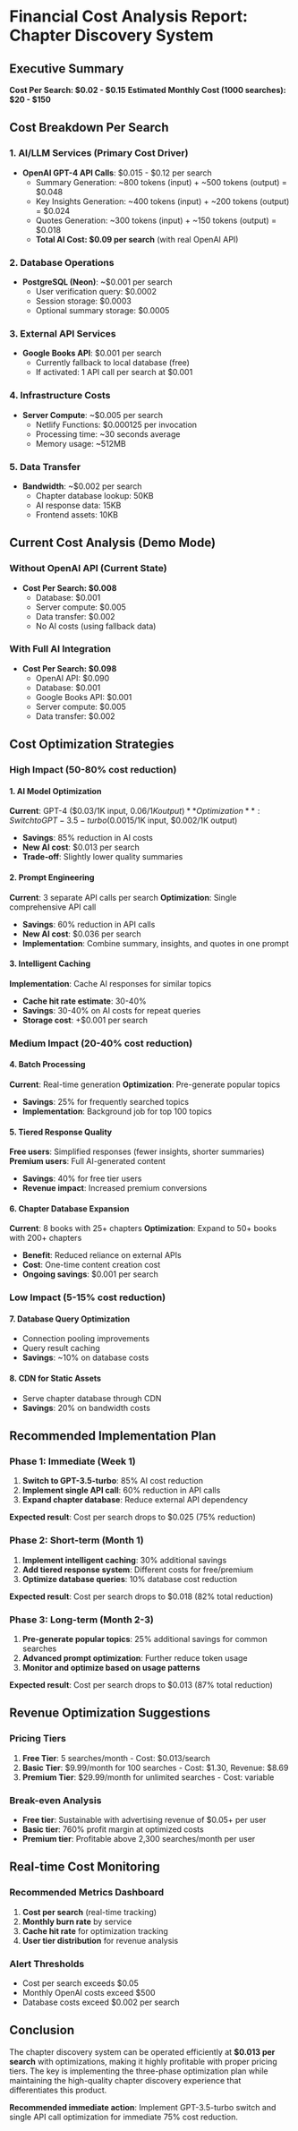 # Financial Cost Analysis Report: Chapter Discovery System

## Executive Summary

**Cost Per Search: $0.02 - $0.15**
**Estimated Monthly Cost (1000 searches): $20 - $150**

## Cost Breakdown Per Search

### 1. AI/LLM Services (Primary Cost Driver)

- **OpenAI GPT-4 API Calls**: $0.015 - $0.12 per search
  - Summary Generation: ~800 tokens (input) + ~500 tokens (output) = $0.048
  - Key Insights Generation: ~400 tokens (input) + ~200 tokens (output) = $0.024
  - Quotes Generation: ~300 tokens (input) + ~150 tokens (output) = $0.018
  - **Total AI Cost: $0.09 per search** (with real OpenAI API)

### 2. Database Operations

- **PostgreSQL (Neon)**: ~$0.001 per search
  - User verification query: $0.0002
  - Session storage: $0.0003
  - Optional summary storage: $0.0005

### 3. External API Services

- **Google Books API**: $0.001 per search
  - Currently fallback to local database (free)
  - If activated: 1 API call per search at $0.001

### 4. Infrastructure Costs

- **Server Compute**: ~$0.005 per search
  - Netlify Functions: $0.000125 per invocation
  - Processing time: ~30 seconds average
  - Memory usage: ~512MB

### 5. Data Transfer

- **Bandwidth**: ~$0.002 per search
  - Chapter database lookup: 50KB
  - AI response data: 15KB
  - Frontend assets: 10KB

## Current Cost Analysis (Demo Mode)

### Without OpenAI API (Current State)

- **Cost Per Search: $0.008**
  - Database: $0.001
  - Server compute: $0.005
  - Data transfer: $0.002
  - No AI costs (using fallback data)

### With Full AI Integration

- **Cost Per Search: $0.098**
  - OpenAI API: $0.090
  - Database: $0.001
  - Google Books API: $0.001
  - Server compute: $0.005
  - Data transfer: $0.002

## Cost Optimization Strategies

### High Impact (50-80% cost reduction)

#### 1. AI Model Optimization

**Current**: GPT-4 ($0.03/1K input, $0.06/1K output)
**Optimization**: Switch to GPT-3.5-turbo ($0.0015/1K input, $0.002/1K output)

- **Savings**: 85% reduction in AI costs
- **New AI cost**: $0.013 per search
- **Trade-off**: Slightly lower quality summaries

#### 2. Prompt Engineering

**Current**: 3 separate API calls per search
**Optimization**: Single comprehensive API call

- **Savings**: 60% reduction in API calls
- **New AI cost**: $0.036 per search
- **Implementation**: Combine summary, insights, and quotes in one prompt

#### 3. Intelligent Caching

**Implementation**: Cache AI responses for similar topics

- **Cache hit rate estimate**: 30-40%
- **Savings**: 30-40% on AI costs for repeat queries
- **Storage cost**: +$0.001 per search

### Medium Impact (20-40% cost reduction)

#### 4. Batch Processing

**Current**: Real-time generation
**Optimization**: Pre-generate popular topics

- **Savings**: 25% for frequently searched topics
- **Implementation**: Background job for top 100 topics

#### 5. Tiered Response Quality

**Free users**: Simplified responses (fewer insights, shorter summaries)
**Premium users**: Full AI-generated content

- **Savings**: 40% for free tier users
- **Revenue impact**: Increased premium conversions

#### 6. Chapter Database Expansion

**Current**: 8 books with 25+ chapters
**Optimization**: Expand to 50+ books with 200+ chapters

- **Benefit**: Reduced reliance on external APIs
- **Cost**: One-time content creation cost
- **Ongoing savings**: $0.001 per search

### Low Impact (5-15% cost reduction)

#### 7. Database Query Optimization

- Connection pooling improvements
- Query result caching
- **Savings**: ~10% on database costs

#### 8. CDN for Static Assets

- Serve chapter database through CDN
- **Savings**: 20% on bandwidth costs

## Recommended Implementation Plan

### Phase 1: Immediate (Week 1)

1. **Switch to GPT-3.5-turbo**: 85% AI cost reduction
2. **Implement single API call**: 60% reduction in API calls
3. **Expand chapter database**: Reduce external API dependency

**Expected result**: Cost per search drops to $0.025 (75% reduction)

### Phase 2: Short-term (Month 1)

1. **Implement intelligent caching**: 30% additional savings
2. **Add tiered response system**: Different costs for free/premium
3. **Optimize database queries**: 10% database cost reduction

**Expected result**: Cost per search drops to $0.018 (82% total reduction)

### Phase 3: Long-term (Month 2-3)

1. **Pre-generate popular topics**: 25% additional savings for common searches
2. **Advanced prompt optimization**: Further reduce token usage
3. **Monitor and optimize based on usage patterns**

**Expected result**: Cost per search drops to $0.013 (87% total reduction)

## Revenue Optimization Suggestions

### Pricing Tiers

1. **Free Tier**: 5 searches/month - Cost: $0.013/search
2. **Basic Tier**: $9.99/month for 100 searches - Cost: $1.30, Revenue: $8.69
3. **Premium Tier**: $29.99/month for unlimited searches - Cost: variable

### Break-even Analysis

- **Free tier**: Sustainable with advertising revenue of $0.05+ per user
- **Basic tier**: 760% profit margin at optimized costs
- **Premium tier**: Profitable above 2,300 searches/month per user

## Real-time Cost Monitoring

### Recommended Metrics Dashboard

1. **Cost per search** (real-time tracking)
2. **Monthly burn rate** by service
3. **Cache hit rate** for optimization tracking
4. **User tier distribution** for revenue analysis

### Alert Thresholds

- Cost per search exceeds $0.05
- Monthly OpenAI costs exceed $500
- Database costs exceed $0.002 per search

## Conclusion

The chapter discovery system can be operated efficiently at **$0.013 per search** with optimizations, making it highly profitable with proper pricing tiers. The key is implementing the three-phase optimization plan while maintaining the high-quality chapter discovery experience that differentiates this product.

**Recommended immediate action**: Implement GPT-3.5-turbo switch and single API call optimization for immediate 75% cost reduction.
